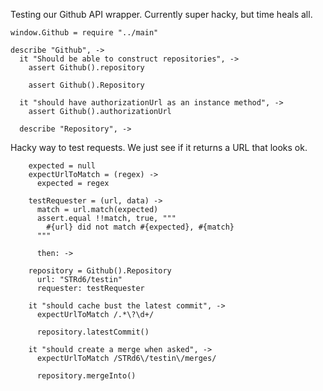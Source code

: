 Testing our Github API wrapper. Currently super hacky, but time heals all.

    window.Github = require "../main"

    describe "Github", ->
      it "Should be able to construct repositories", ->
        assert Github().repository

        assert Github().Repository

      it "should have authorizationUrl as an instance method", ->
        assert Github().authorizationUrl

      describe "Repository", ->

Hacky way to test requests. We just see if it returns a URL that looks ok.

        expected = null
        expectUrlToMatch = (regex) ->
          expected = regex

        testRequester = (url, data) ->
          match = url.match(expected)
          assert.equal !!match, true, """
            #{url} did not match #{expected}, #{match}
          """

          then: ->

        repository = Github().Repository
          url: "STRd6/testin"
          requester: testRequester

        it "should cache bust the latest commit", ->
          expectUrlToMatch /.*\?\d+/

          repository.latestCommit()

        it "should create a merge when asked", ->
          expectUrlToMatch /STRd6\/testin\/merges/

          repository.mergeInto()
